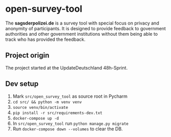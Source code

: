 # open-survey-tool

The **sagsderpolizei.de** is a survey tool with special focus on privacy and anonymity of participants. It is designed
to provide feedback to government authorities and other government institutions without them being able to track who has
provided the feedback.

## Project origin

The project started at the UpdateDeutschland 48h-Sprint.

## Dev setup

1. Mark `src/open_survey_tool` as source root in Pycharm
1. `cd src/ && python -m venv venv`
1. `source venv/bin/activate`
1. `pip install -r src/requirements-dev.txt`
1. `docker-compose up -d`
1. In `src/open_survey_tool` run `python manage.py migrate`
1. Run `docker-compose down --volumes` to clear the DB.
